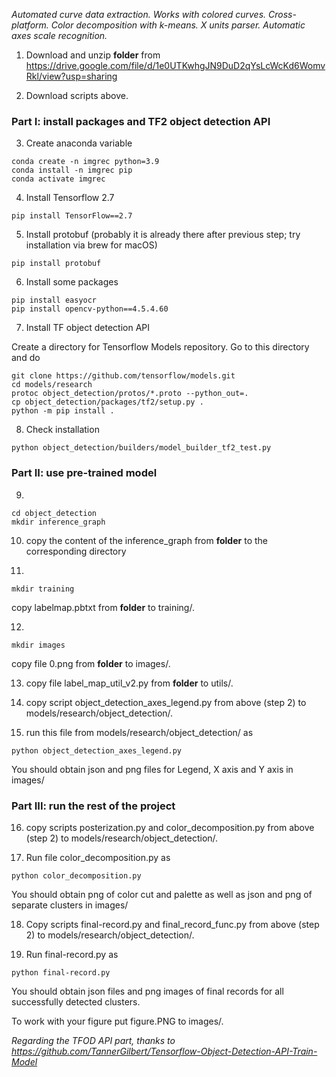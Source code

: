 *Automated curve data extraction. Works with colored curves. Cross-platform. Color decomposition with k-means. X units parser. Automatic axes scale recognition.*

1. Download and unzip **folder** from https://drive.google.com/file/d/1e0UTKwhgJN9DuD2qYsLcWcKd6WomvRkl/view?usp=sharing

2. Download scripts above.

### Part I: install packages and TF2 object detection API

3. Create anaconda variable
```
conda create -n imgrec python=3.9
conda install -n imgrec pip
conda activate imgrec
```
4. Install Tensorflow 2.7
```
pip install TensorFlow==2.7
```
5. Install protobuf (probably it is already there after previous step; try installation via brew for macOS)
```
pip install protobuf
```
6. Install some packages
```
pip install easyocr
pip install opencv-python==4.5.4.60
```
7. Install TF object detection API

Create a directory for Tensorflow Models repository. Go to this directory and do
```
git clone https://github.com/tensorflow/models.git
cd models/research
protoc object_detection/protos/*.proto --python_out=.
cp object_detection/packages/tf2/setup.py .
python -m pip install .
```
8. Check installation
```
python object_detection/builders/model_builder_tf2_test.py
```

### Part II: use pre-trained model

9. 
```
cd object_detection
mkdir inference_graph
```
10. copy the content of the inference_graph from **folder** to the corresponding directory

11.
``` 
mkdir training 
```
copy labelmap.pbtxt from **folder** to training/.

12. 
```
mkdir images
```
copy file 0.png from **folder** to images/.

13. copy file label_map_util_v2.py from **folder** to utils/.

14. copy script object_detection_axes_legend.py from above (step 2) to  models/research/object_detection/.

15. run this file from models/research/object_detection/ as
```
python object_detection_axes_legend.py
```
You should obtain json and png files for Legend, X axis and Y axis in images/

### Part III: run the rest of the project

16. copy scripts posterization.py and color_decomposition.py from above (step 2) to models/research/object_detection/.

17. Run file color_decomposition.py as
```
python color_decomposition.py
```
You should obtain png of color cut and palette as well as json and png of separate clusters in images/

18. Copy scripts final-record.py and final_record_func.py from above (step 2) to models/research/object_detection/.

19. Run final-record.py as
```
python final-record.py 
```
You should obtain json files and png images of final records for all successfully detected clusters.

To work with your figure put figure.PNG to images/.

*Regarding the TFOD API part, thanks to https://github.com/TannerGilbert/Tensorflow-Object-Detection-API-Train-Model*
